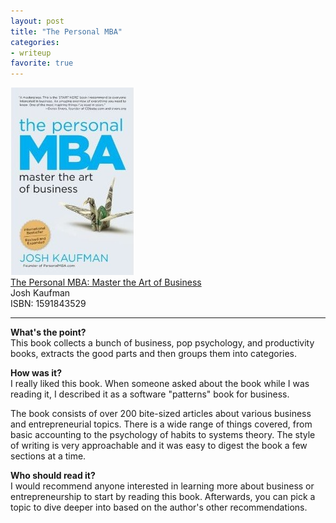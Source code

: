 ```yaml
---
layout: post
title: "The Personal MBA"
categories:
- writeup
favorite: true
---
```


![](/static/personal-mba.jpg)  
[The Personal MBA: Master the Art of Business][link]   
Josh Kaufman    
ISBN: 1591843529    

---

**What's the point?**  
This book collects a bunch of business, pop psychology, and productivity books, 
extracts the good parts and then groups them into categories.
 
**How was it?**  
I really liked this book. When someone asked about the book while I was reading it, I 
described it as a software "patterns" book for business.
 
The book consists of over 200 bite-sized articles about various business and 
entrepreneurial topics. There is a wide range of things covered, from basic accounting 
to the psychology of habits to systems theory. The style of writing is very approachable 
and it was easy to digest the book a few sections at a time.
 
**Who should read it?**  
I would recommend anyone interested in learning more about business or entrepreneurship
to start by reading this book. Afterwards, you can pick a topic to dive deeper into 
based on the author's other recommendations.

[link]: http://www.amazon.com/exec/obidos/ASIN/1591845572/ref=nosim&tag=bookreview0a1-20